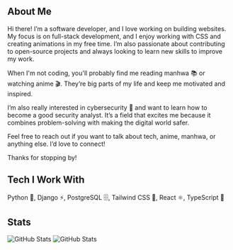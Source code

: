 ## About Me

Hi there! I’m a software developer, and I love working on building websites. My focus is on full-stack development, and I enjoy working with CSS and creating animations in my free time. I’m also passionate about contributing to open-source projects and always looking to learn new skills to improve my work.

When I'm not coding, you'll probably find me reading manhwa 📚 or watching anime 🎬. They’re big parts of my life and keep me motivated and inspired.

I’m also really interested in cybersecurity 🔐 and want to learn how to become a good security analyst. It’s a field that excites me because it combines problem-solving with making the digital world safer.

Feel free to reach out if you want to talk about tech, anime, manhwa, or anything else. I’d love to connect!

Thanks for stopping by!

## Tech I Work With

Python 🐍, Django ⚡, PostgreSQL 🗄️, Tailwind CSS 🎨, React ⚛️, TypeScript 📝

## Stats

![GitHub Stats](https://github-readme-stats.vercel.app/api?username=SharafatFahim&theme=onedark&show_icons=true&hide_border=true&count_private=true)
![GitHub Stats](https://github-readme-stats.vercel.app/api/top-langs/?username=SharafatFahim&theme=onedark&show_icons=true&hide_border=true&layout=compact)